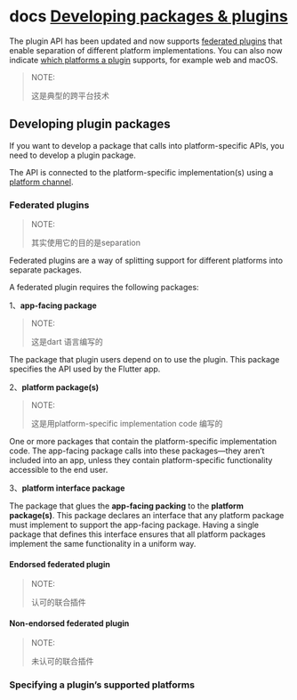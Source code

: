 # docs [Developing packages & plugins](https://docs.flutter.dev/development/packages-and-plugins/developing-packages)

The plugin API has been updated and now supports [federated plugins](https://docs.flutter.dev/development/packages-and-plugins/developing-packages#federated-plugins) that enable separation of different platform implementations. You can also now indicate [which platforms a plugin](https://docs.flutter.dev/development/packages-and-plugins/developing-packages#plugin-platforms) supports, for example web and macOS.

> NOTE:
>
> 这是典型的跨平台技术



##  Developing plugin packages

If you want to develop a package that calls into platform-specific APIs, you need to develop a plugin package.

The API is connected to the platform-specific implementation(s) using a [platform channel](https://docs.flutter.dev/development/platform-integration/platform-channels).

### Federated plugins

> NOTE:
>
> 其实使用它的目的是separation

Federated plugins are a way of splitting support for different platforms into separate packages.

A federated plugin requires the following packages:

1、**app-facing package**

> NOTE:
>
> 这是dart 语言编写的

The package that plugin users depend on to use the plugin. This package specifies the API used by the Flutter app.

2、**platform package(s)**

> NOTE:
>
> 这是用platform-specific implementation code 编写的

One or more packages that contain the platform-specific implementation code. The app-facing package calls into these packages—they aren’t included into an app, unless they contain platform-specific functionality accessible to the end user.

3、**platform interface package**

The package that glues the **app-facing packing** to the **platform package(s)**. This package declares an interface that any platform package must implement to support the app-facing package. Having a single package that defines this interface ensures that all platform packages implement the same functionality in a uniform way.



#### Endorsed federated plugin

> NOTE:
>
> 认可的联合插件



#### Non-endorsed federated plugin

> NOTE:
>
> 未认可的联合插件



###  Specifying a plugin’s supported platforms